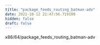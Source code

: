 ```yaml
---
title: "package_feeds_routing_batman-adv"
date: 2021-10-12 22:47:56.719180
hidden: false
draft: false
---
```


x86/64/package_feeds_routing_batman-adv

